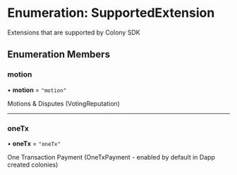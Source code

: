 # Enumeration: SupportedExtension

Extensions that are supported by Colony SDK

## Enumeration Members

### motion

• **motion** = ``"motion"``

Motions & Disputes (VotingReputation)

___

### oneTx

• **oneTx** = ``"oneTx"``

One Transaction Payment (OneTxPayment - enabled by default in Dapp created colonies)
